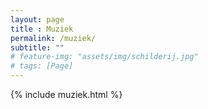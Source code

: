 ```yaml
--- 
layout: page
title : Muziek 
permalink: /muziek/
subtitle: "" 
# feature-img: "assets/img/schilderij.jpg"
# tags: [Page]
---
```


{% include muziek.html %}
